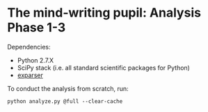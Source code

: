 # The mind-writing pupil: Analysis Phase 1-3

Dependencies:

- Python 2.7.X
- SciPy stack (i.e. all standard scientific packages for Python)
- [exparser](https://github.com/smathot/exparser)

To conduct the analysis from scratch, run:

~~~ .python
python analyze.py @full --clear-cache
~~~
